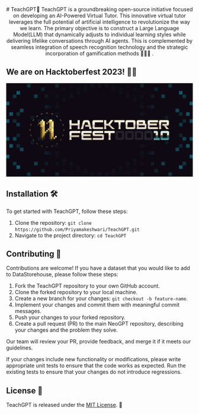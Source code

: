 <div align="center">
# TeachGPT🤖
TeachGPT  is a groundbreaking open-source initiative focused on developing an AI-Powered Virtual Tutor. This innovative virtual tutor leverages the full potential of artificial intelligence to revolutionize the way we learn. The primary objective is to construct a Large Language Model(LLM) that dynamically adjusts to individual learning styles while delivering lifelike conversations through AI agents. This is complemented by seamless integration of speech recognition technology and the strategic incorporation of gamification methods 👩🏻‍💻 . 
</div>

## We are on Hacktoberfest 2023! 🚀🎉
<img src="readme.png"/>

## Installation 🛠️

To get started with TeachGPT, follow these steps:

1. Clone the repository: `git clone https://github.com/Priyamakeshwari/TeachGPT.git`
2. Navigate to the project directory: `cd TeachGPT`

## Contributing 👥

Contributions are welcome! If you have a dataset that you would like to add to DataStorehouse, please follow these steps:

1. Fork the TeachGPT repository to your own GitHub account.
2. Clone the forked repository to your local machine.
3. Create a new branch for your changes: `git checkout -b feature-name`.
4. Implement your changes and commit them with meaningful commit messages.
5. Push your changes to your forked repository.
6. Create a pull request (PR) to the main NeoGPT repository, describing your changes and the problem they solve.

Our team will review your PR, provide feedback, and merge it if it meets our guidelines.

If your changes include new functionality or modifications, please write appropriate unit tests to ensure that the code works as expected. Run the existing tests to ensure that your changes do not introduce regressions.


## License 📝

TeachGPT is released under the [MIT License](./LICENSE.md). 📄

